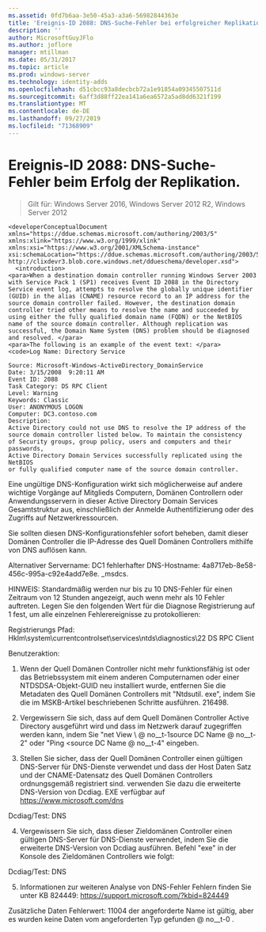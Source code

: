 ```yaml
---
ms.assetid: 0fd7b6aa-3e50-45a3-a3a6-56982844363e
title: 'Ereignis-ID 2088: DNS-Suche-Fehler bei erfolgreicher Replikation'
description: ''
author: MicrosoftGuyJFlo
ms.author: joflore
manager: mtillman
ms.date: 05/31/2017
ms.topic: article
ms.prod: windows-server
ms.technology: identity-adds
ms.openlocfilehash: d51cbcc93a8decbcb72a1e91854a09345507511d
ms.sourcegitcommit: 6aff3d88ff22ea141a6ea6572a5ad8dd6321f199
ms.translationtype: MT
ms.contentlocale: de-DE
ms.lasthandoff: 09/27/2019
ms.locfileid: "71368909"
---
```

# <a name="event-id-2088-dns-lookup-failure-occurred-with-replication-success"></a>Ereignis-ID 2088: DNS-Suche-Fehler beim Erfolg der Replikation.

>Gilt für: Windows Server 2016, Windows Server 2012 R2, Windows Server 2012

    
    <developerConceptualDocument xmlns="https://ddue.schemas.microsoft.com/authoring/2003/5" xmlns:xlink="https://www.w3.org/1999/xlink" xmlns:xsi="https://www.w3.org/2001/XMLSchema-instance" xsi:schemaLocation="https://ddue.schemas.microsoft.com/authoring/2003/5 http://clixdevr3.blob.core.windows.net/ddueschema/developer.xsd">
      <introduction>
    <para>When a destination domain controller running Windows Server 2003 with Service Pack 1 (SP1) receives Event ID 2088 in the Directory Service event log, attempts to resolve the globally unique identifier (GUID) in the alias (CNAME) resource record to an IP address for the source domain controller failed. However, the destination domain controller tried other means to resolve the name and succeeded by using either the fully qualified domain name (FQDN) or the NetBIOS name of the source domain controller. Although replication was successful, the Domain Name System (DNS) problem should be diagnosed and resolved. </para>
    <para>The following is an example of the event text: </para>
    <code>Log Name: Directory Service

    Source: Microsoft-Windows-ActiveDirectory_DomainService
    Date: 3/15/2008  9:20:11 AM
    Event ID: 2088
    Task Category: DS RPC Client 
    Level: Warning
    Keywords: Classic
    User: ANONYMOUS LOGON
    Computer: DC3.contoso.com
    Description:
    Active Directory could not use DNS to resolve the IP address of the 
    source domain controller listed below. To maintain the consistency 
    of Security groups, group policy, users and computers and their passwords, 
    Active Directory Domain Services successfully replicated using the NetBIOS 
    or fully qualified computer name of the source domain controller. 

Eine ungültige DNS-Konfiguration wirkt sich möglicherweise auf andere wichtige Vorgänge auf Mitglieds Computern, Domänen Controllern oder Anwendungsservern in dieser Active Directory Domain Services Gesamtstruktur aus, einschließlich der Anmelde Authentifizierung oder des Zugriffs auf Netzwerkressourcen. 

Sie sollten diesen DNS-Konfigurationsfehler sofort beheben, damit dieser Domänen Controller die IP-Adresse des Quell Domänen Controllers mithilfe von DNS auflösen kann. 

Alternativer Servername: DC1 fehlerhafter DNS-Hostname: 4a8717eb-8e58-456c-995a-c92e4add7e8e. _msdcs. 

HINWEIS: Standardmäßig werden nur bis zu 10 DNS-Fehler für einen Zeitraum von 12 Stunden angezeigt, auch wenn mehr als 10 Fehler auftreten.  Legen Sie den folgenden Wert für die Diagnose Registrierung auf 1 fest, um alle einzelnen Fehlerereignisse zu protokollieren: 

Registrierungs Pfad: Hklm\system\currentcontrolset\services\ntds\diagnostics\22 DS RPC Client 

Benutzeraktion: 

1) Wenn der Quell Domänen Controller nicht mehr funktionsfähig ist oder das Betriebssystem mit einem anderen Computernamen oder einer NTDSDSA-Objekt-GUID neu installiert wurde, entfernen Sie die Metadaten des Quell Domänen Controllers mit "Ntdsutil. exe", indem Sie die im MSKB-Artikel beschriebenen Schritte ausführen. 216498. 

2) Vergewissern Sie sich, dass auf dem Quell Domänen Controller Active Directory ausgeführt wird und dass im Netzwerk darauf zugegriffen werden kann, indem Sie "net View \\ @ no__t-1source DC Name @ no__t-2" oder "Ping &lt;source DC Name @ no__t-4" eingeben. 

3) Stellen Sie sicher, dass der Quell Domänen Controller einen gültigen DNS-Server für DNS-Dienste verwendet und dass der Host Daten Satz und der CNAME-Datensatz des Quell Domänen Controllers ordnungsgemäß registriert sind. verwenden Sie dazu die erweiterte DNS-Version von Dcdiag. EXE verfügbar auf <https://www.microsoft.com/dns> 

Dcdiag/Test: DNS 

4) Vergewissern Sie sich, dass dieser Zieldomänen Controller einen gültigen DNS-Server für DNS-Dienste verwendet, indem Sie die erweiterte DNS-Version von Dcdiag ausführen. Befehl "exe" in der Konsole des Zieldomänen Controllers wie folgt: 

Dcdiag/Test: DNS 

5) Informationen zur weiteren Analyse von DNS-Fehler Fehlern finden Sie unter KB 824449: <https://support.microsoft.com/?kbid=824449> 

Zusätzliche Daten Fehlerwert: 11004 der angeforderte Name ist gültig, aber es wurden keine Daten vom angeforderten Typ gefunden @ no__t-0 </introduction>.
  <section>
    <title>diagnose @ no__t-1 @ no__t-2 @ no__t-3<para>Wenn Sie den Namen des Quell Domänen Controllers nicht mithilfe des Alias Ressourceneinsatzes (CNAME) in DNS auflösen, kann dies auf DNS-Fehlkonfigurationen oder Verzögerungen bei der DNS-Datenweitergabe zurückzuführen sein.</para>
    </content>
  </section>
  <section>
    <title>resolution @ no__t-1 @ no__t-2 @ no__t-3<para>Fahren Sie mit den DNS-Tests fort, wie in &quot; @ no__t-1event ID 2087: Fehler beim DNS-Suche-Fehler beim Replikations Fehler @ no__t-0. &quot;</para>
    </content>
  </section>
  <relatedTopics />
</developerConceptualDocument>


